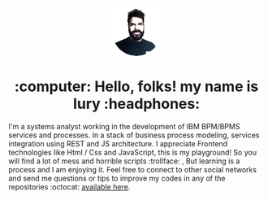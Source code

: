 <div align="center">
    <img src="https://raw.githubusercontent.com/IuryChagas/iurychagas/master/perfil_Github.png" alt="just a small picture of a bearded guy!">
    <h1>:computer: Hello, folks! my name is Iury :headphones:</h1>
</div>


I'm a systems analyst working in the development of IBM BPM/BPMS services and processes. In a stack of business process modeling, services integration using REST and JS architecture. I appreciate Frontend technologies like Html / Css and JavaScript, this is my playground! So you will find a lot of mess and horrible scripts :trollface: , But learning is a process and I am enjoying it. Feel free to connect to other social networks and send me questions or tips to improve my codes in any of the repositories :octocat: [available here](https://github.com/iurychagas?tab=repositories).